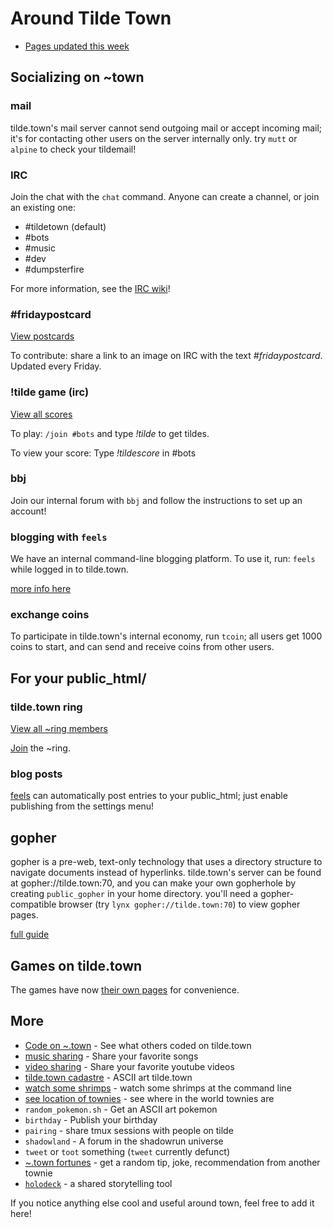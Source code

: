 Around Tilde Town
=================

- [Pages updated this week](/~ags/updated.html)

## Socializing on ~town

### mail

tilde.town's mail server cannot send outgoing mail or accept incoming mail;
it's for contacting other users on the server internally only. try `mutt` or
`alpine` to check your tildemail!

### IRC

Join the chat with the `chat` command. Anyone can create a channel, or join an existing one:

- &#35;tildetown (default)
- &#35;bots
- &#35;music
- &#35;dev
- &#35;dumpsterfire

For more information, see the [IRC wiki](irc.html)!

### #fridaypostcard
[View postcards](/~jumblesale/fp.html)

To contribute: share a link to an image on IRC with the text _#fridaypostcard_. Updated every Friday.

### !tilde game (irc)
[View all scores](/~bear/tildescores.html)

To play: `/join #bots` and type _!tilde_ to get tildes.

To view your score: Type _!tildescore_ in #bots

### bbj

Join our internal forum with `bbj` and follow the instructions to set up an account!

### blogging with `feels`

We have an internal command-line blogging platform. To use it, run:
`feels` while logged in to tilde.town.

[more info here](/~endorphant/ttbp)

### exchange coins

To participate in tilde.town's internal economy, run `tcoin`; all users get
1000 coins to start, and can send and receive coins from other users.

## For your public\_html/

### tilde.town ring
[View all ~ring members](/~eeeeeta/ring/members.html)

[Join](/~eeeeeta/ring/join.html) the ~ring.

### blog posts

[feels](/~endorphant/ttbp) can automatically post entries to
your public_html; just enable publishing from the settings menu!

## gopher

gopher is a pre-web, text-only technology that uses a directory structure to
navigate documents instead of hyperlinks. tilde.town's server can be found at
gopher://tilde.town:70, and you can make your own gopherhole by creating
`public_gopher` in your home directory. you'll need a gopher-compatible browser
(try `lynx gopher://tilde.town:70`) to view gopher pages.

[full guide](gopher.html)

## Games on tilde.town

The games have now [their own pages](games.html) for convenience.


## More

- [Code on ~.town](/~bear/code.html) - See what others coded on tilde.town
- [music sharing](/~desvox/music.html) - Share your favorite songs
- [video sharing](/~resir014/tildetv/) - Share your favorite youtube videos
- [tilde.town cadastre](/~troido/cadastre) - ASCII art tilde.town
- [watch some shrimps](/~owenversteeg) - watch some shrimps at the command
  line
- [see location of townies](/~bear/where.html) - see where in the world
  townies are
- `random_pokemon.sh` - Get an ASCII art pokemon
- `birthday` - Publish your birthday
- `pairing` - share tmux sessions with people on tilde
- `shadowland` - A forum in the shadowrun universe
- `tweet` or `toot` something (`tweet` currently defunct)
- [~.town fortunes](/~random/tilde-fortune) - get a random tip, joke, recommendation from another townie
- [`holodeck`](/~ne1/code.html) - a shared storytelling tool

If you notice anything else cool and useful around town, feel free to add it here!
